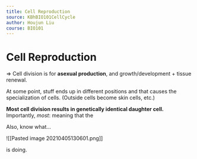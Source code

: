 ```yaml
---
title: Cell Reproduction
source: KBhBIO101CellCycle
author: Houjun Liu
course: BIO101
---
```


# Cell Reproduction
=> Cell division is for **asexual production**, and growth/development + tissue renewal.

At some point, stuff ends up in different positions and that causes the specialization of cells. (Outside cells become skin cells, etc.)

**Most cell division results in genetically identical daughter cell.** Importantly, _most_: meaning that the

Also, know what...

![[Pasted image 20210405130601.png]]

is doing.
